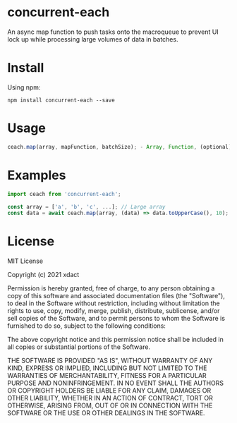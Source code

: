 # concurrent-each

An async map function to push tasks onto the macroqueue to prevent UI lock up while processing large volumes of data in batches.

# Install

Using npm:

```
npm install concurrent-each --save
```

# Usage

```js
ceach.map(array, mapFunction, batchSize); - Array, Function, (optional) Number
```

# Examples

```js
import ceach from 'concurrent-each';

const array = ['a', 'b', 'c', ...]; // Large array
const data = await ceach.map(array, (data) => data.toUpperCase(), 10);
```

# License

MIT License

Copyright (c) 2021 xdact

Permission is hereby granted, free of charge, to any person obtaining a copy
of this software and associated documentation files (the "Software"), to deal
in the Software without restriction, including without limitation the rights
to use, copy, modify, merge, publish, distribute, sublicense, and/or sell
copies of the Software, and to permit persons to whom the Software is
furnished to do so, subject to the following conditions:

The above copyright notice and this permission notice shall be included in all
copies or substantial portions of the Software.

THE SOFTWARE IS PROVIDED "AS IS", WITHOUT WARRANTY OF ANY KIND, EXPRESS OR
IMPLIED, INCLUDING BUT NOT LIMITED TO THE WARRANTIES OF MERCHANTABILITY,
FITNESS FOR A PARTICULAR PURPOSE AND NONINFRINGEMENT. IN NO EVENT SHALL THE
AUTHORS OR COPYRIGHT HOLDERS BE LIABLE FOR ANY CLAIM, DAMAGES OR OTHER
LIABILITY, WHETHER IN AN ACTION OF CONTRACT, TORT OR OTHERWISE, ARISING FROM,
OUT OF OR IN CONNECTION WITH THE SOFTWARE OR THE USE OR OTHER DEALINGS IN THE
SOFTWARE.
